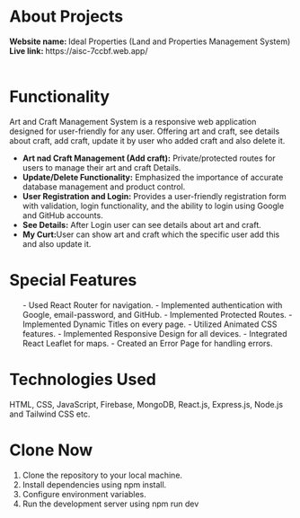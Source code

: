 

<h1>About Projects</h1>
<b> Website name: </b> Ideal Properties (Land and Properties Management System) </br>
<b>Live link: </b> https://aisc-7ccbf.web.app/ </br>
</br>

<h1>Functionality</h1>
<p>Art and Craft Management System is a responsive web application designed for user-friendly for any user. Offering art and craft, see details about craft, add craft, update it by user who added craft and also delete it.</p>

<ul>
    <li> <b>Art nad Craft Management (Add craft):</b> Private/protected routes for users to manage their art and craft Details.</li>
    <li> <b>Update/Delete Functionality:</b> Emphasized the importance of accurate database management and product control.</li>
    <li> <b>User Registration and Login:</b> Provides a user-friendly registration form with validation, login functionality, and the ability to login using Google and GitHub accounts.</li>
    <li> <b>See Details:</b> After Login user can see details about art and craft.</li>
    <li> <b>My Curt:</b>User can show art and craft which the specific user add this and also update it.</li>
</ul>

</ul>

<h1>Special Features</h1>
<ul>
- Used React Router for navigation.
- Implemented authentication with Google, email-password, and GitHub.
- Implemented Protected Routes.
- Implemented Dynamic Titles on every page.
- Utilized Animated CSS features.
- Implemented Responsive Design for all devices.
- Integrated React Leaflet for maps.
- Created an Error Page for handling errors.
</ul>

<h1>Technologies Used</h1>
HTML, CSS, JavaScript, Firebase, MongoDB, React.js, Express.js, Node.js and Tailwind CSS etc. </br>

<h1>Clone Now</h1>
<ol>
    <li>Clone the repository to your local machine.</li>
    <li>Install dependencies using npm install.</li>
    <li>Configure environment variables.</li>
    <li>Run the development server using npm run dev</li>
</ol>





